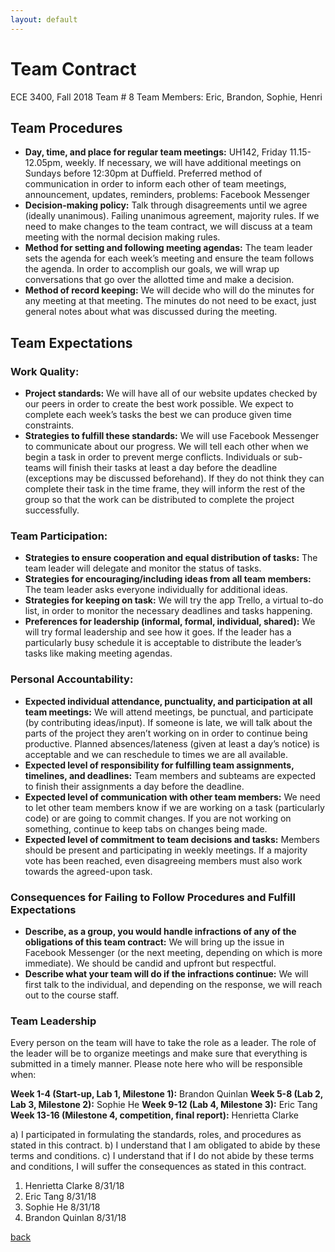 ```yaml
---
layout: default
---
```


# Team Contract
ECE 3400, Fall 2018 Team # 8
Team Members: Eric, Brandon, Sophie, Henri

## Team Procedures
- **Day, time, and place for regular team meetings:** UH142, Friday 11.15-12.05pm, weekly. If necessary, we will have additional meetings on Sundays before 12:30pm at Duffield.
Preferred method of communication in order to inform each other of team meetings, announcement, updates, reminders, problems: Facebook Messenger
- **Decision-making policy:** Talk through disagreements until we agree (ideally unanimous). Failing unanimous agreement, majority rules. If we need to make changes to the team contract, we will discuss at a team meeting with the normal decision making rules.
- **Method for setting and following meeting agendas:** The team leader sets the agenda for each week’s meeting and ensure the team follows the agenda. In order to accomplish our goals, we will wrap up conversations that go over the allotted time and make a decision.
- **Method of record keeping:** We will decide who will do the minutes for any meeting at that meeting. The minutes do not need to be exact, just general notes about what was discussed during the meeting.

## Team Expectations
### Work Quality:
- **Project standards:** We will have all of our website updates checked by our peers in order to create the best work possible. We expect to complete each week’s tasks the best we can produce given time constraints.
- **Strategies to fulfill these standards:** We will use Facebook Messenger to communicate about our progress. We will tell each other when we begin a task in order to prevent merge conflicts. Individuals or sub-teams will finish their tasks at least a day before the deadline (exceptions may be discussed beforehand). If they do not think they can complete their task in the time frame, they will inform the rest of the group so that the work can be distributed to complete the project successfully.

### Team Participation:
- **Strategies to ensure cooperation and equal distribution of tasks:** The team leader will delegate and monitor the status of tasks.
- **Strategies for encouraging/including ideas from all team members:** The team leader asks everyone individually for additional ideas.
- **Strategies for keeping on task:** We will try the app Trello, a virtual to-do list, in order to monitor the necessary deadlines and tasks happening.
- **Preferences for leadership (informal, formal, individual, shared):** We will try formal leadership and see how it goes. If the leader has a particularly busy schedule it is acceptable to distribute the leader’s tasks like making meeting agendas.

### Personal Accountability:
- **Expected individual attendance, punctuality, and participation at all team meetings:** We will attend meetings, be punctual, and participate (by contributing ideas/input). If someone is late, we will talk about the parts of the project they aren’t working on in order to continue being productive. Planned absences/lateness (given at least a day’s notice) is acceptable and we can reschedule to times we are all available.
- **Expected level of responsibility for fulfilling team assignments, timelines, and deadlines:** Team members and subteams are expected to finish their assignments a day before the deadline.
- **Expected level of communication with other team members:** We need to let other team members know if we are working on a task (particularly code) or are going to commit changes. If you are not working on something, continue to keep tabs on changes being made.
- **Expected level of commitment to team decisions and tasks:** Members should be present and participating in weekly meetings. If a majority vote has been reached, even disagreeing members must also work towards the agreed-upon task.

### Consequences for Failing to Follow Procedures and Fulfill Expectations
- **Describe, as a group, you would handle infractions of any of the obligations of this team contract:** We will bring up the issue in Facebook Messenger (or the next meeting, depending on which is more immediate). We should be candid and upfront but respectful.
- **Describe what your team will do if the infractions continue:** We will first talk to the individual, and depending on the response, we will reach out to the course staff.

### Team Leadership
Every person on the team will have to take the role as a leader. The role of the leader will be to organize meetings and make sure that everything is submitted in a timely manner. Please note here who will be responsible when:

**Week 1-4 (Start-up, Lab 1, Milestone 1):** Brandon Quinlan
**Week 5-8 (Lab 2, Lab 3, Milestone 2):** Sophie He
**Week 9-12 (Lab 4, Milestone 3):** Eric Tang
**Week 13-16 (Milestone 4, competition, final report):** Henrietta Clarke

a)	I participated in formulating the standards, roles, and procedures as stated in this contract.
b)	I understand that I am obligated to abide by these terms and conditions.
c)	I understand that if I do not abide by these terms and conditions, I will suffer the consequences as stated in this contract.

1) Henrietta Clarke		8/31/18
2) Eric Tang 			8/31/18
3) Sophie He			8/31/18
4) Brandon Quinlan		8/31/18

[back](index.md)
